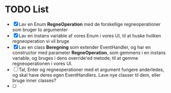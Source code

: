 # TODO List

- [x] Lav en Enum __RegneOperation__ med de forskellige regneoperationer som bruger to argumenter
- [x] Lav en instans variable af vores Enum i vores UI, til at huske hvilken regneoperation vi vil bruge  
- [x] Lav en class __Beregning__ som extender EventHandler<ActionListener>, og har en constructor med parameter __RegneOperation__, som gemmens i en instans variable, og bruges i dens override'ed metode, til at gemme regneoperationen i vores UI.
- [ ] Tal, Enter og regneoperationer med et argument fungere anderledes, og skal have deres egen EventHandlers. Lave nye classer til dem, eller bruge inner classes?
- [ ] 